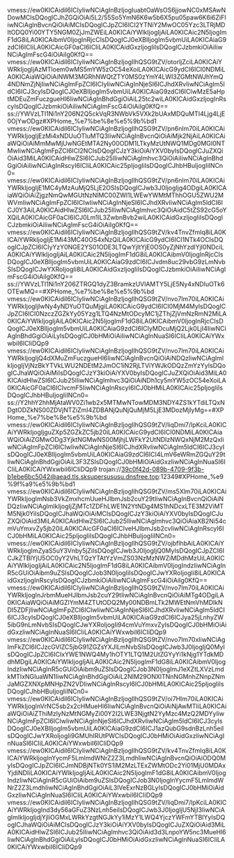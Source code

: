 vmess://ew0KICAidiI6ICIyIiwNCiAgInBzIjogIuabtOaWsOS6jjowNC0xMSAwNDowMCIsDQogICJhZGQiOiAi5L2/55So5YmN6K6w5b6X5pu05paw6K6i6ZiFIiwNCiAgInBvcnQiOiAiMCIsDQogICJpZCI6ICI2YTNiY2MwOC05Yzc3LTRjMDItODQ0Yi00YTY5NGM0ZjJmZWEiLA0KICAiYWlkIjogIjAiLA0KICAic2N5IjogImF1dG8iLA0KICAibmV0IjogInRjcCIsDQogICJ0eXBlIjogIm5vbmUiLA0KICAiaG9zdCI6ICIiLA0KICAicGF0aCI6ICIiLA0KICAidGxzIjogIiIsDQogICJzbmkiOiAiIiwNCiAgImFscG4iOiAiIg0KfQ==
vmess://ew0KICAidiI6ICIyIiwNCiAgInBzIjogIlhQSG9tZV/otorljZciLA0KICAiYWRkIjogIjAzMTloem0wMS5mYW5zOC54eXoiLA0KICAicG9ydCI6ICI0NDMiLA0KICAiaWQiOiAiNWM3MGRhNWQtZTY0MS0zYmY4LWI3ZGMtNWJhYmQ4NDNmZjNjIiwNCiAgImFpZCI6ICIyIiwNCiAgInNjeSI6ICJhdXRvIiwNCiAgIm5ldCI6ICJ3cyIsDQogICJ0eXBlIjogIm5vbmUiLA0KICAiaG9zdCI6ICIwMzE5aHptMDEuZmFuczgueHl6IiwNCiAgInBhdGgiOiAiL25tc2wiLA0KICAidGxzIjogInRscyIsDQogICJzbmkiOiAiIiwNCiAgImFscG4iOiAiIg0KfQ==
ss://YWVzLTI1Ni1nY206N2Q5ckVqR3NWbVk5VXk2bUAxMDQuMTI4Ljg4LjE0OjYwODgz#XPHome_%e7%be%8e%e5%9b%bd1
vmess://ew0KICAidiI6ICIyIiwNCiAgInBzIjogIlhQSG9tZV/pn6nlm70iLA0KICAiYWRkIjogIjEzMi4xNDUuOTIuMTQ3IiwNCiAgInBvcnQiOiAiMjk2NjAiLA0KICAiaWQiOiAiMmMwMjUwNGEtMTA2Ny00ODM1LTkyMzUtNWQ1MDg0MGI0NTMwIiwNCiAgImFpZCI6ICI2NCIsDQogICJzY3kiOiAiYXV0byIsDQogICJuZXQiOiAid3MiLA0KICAidHlwZSI6ICJub25lIiwNCiAgImhvc3QiOiAiIiwNCiAgInBhdGgiOiAiIiwNCiAgInRscyI6ICIiLA0KICAic25pIjogIiIsDQogICJhbHBuIjogIiINCn0=
vmess://ew0KICAidiI6ICIyIiwNCiAgInBzIjogIlhQSG9tZV/pn6nlm70iLA0KICAiYWRkIjogIjE1MC4yMzAuMjQ5LjE2OSIsDQogICJwb3J0IjogIjg4ODgiLA0KICAiaWQiOiAiZjgzNmQwMGUtNzNlMC00ZWI1LWEwYWMtMThhOGU5ZWU2MWVmIiwNCiAgImFpZCI6ICIwIiwNCiAgInNjeSI6ICJhdXRvIiwNCiAgIm5ldCI6ICJ0Y3AiLA0KICAidHlwZSI6ICJub25lIiwNCiAgImhvc3QiOiAidC5tZS92cG5oYXQiLA0KICAicGF0aCI6ICJ0Lm1lL3ZwbnBvb2wiLA0KICAidGxzIjogIiIsDQogICJzbmkiOiAiIiwNCiAgImFscG4iOiAiIg0KfQ==
vmess://ew0KICAidiI6ICIyIiwNCiAgInBzIjogIlhQSG9tZV/kv4TnvZfmlq8iLA0KICAiYWRkIjogIjE1Mi43MC40OS4xNzQiLA0KICAicG9ydCI6ICI1NTk4OCIsDQogICJpZCI6ICIyYzY0NGE2YS01ODE3LTQwYjItYjE0OS0yZjNhYzdlYjI0NDciLA0KICAiYWlkIjogIjAiLA0KICAic2N5IjogImF1dG8iLA0KICAibmV0IjogInRjcCIsDQogICJ0eXBlIjogIm5vbmUiLA0KICAiaG9zdCI6ICJvdm8uc29vbG9zLmNvbSIsDQogICJwYXRoIjogIi8iLA0KICAidGxzIjogIiIsDQogICJzbmkiOiAiIiwNCiAgImFscG4iOiAiIg0KfQ==
ss://YWVzLTI1Ni1nY206ZTRGQ1dyZ3BramkzUVlAMTY5LjE5Ny4xNDIuOTk6OTEwMQ==#XPHome_%e7%be%8e%e5%9b%bd
vmess://ew0KICAidiI6ICIyIiwNCiAgInBzIjogIlhQSG9tZV/nvo7lm70iLA0KICAiYWRkIjogIjIwNy4yNDYuOTQuMjgiLA0KICAicG9ydCI6ICI0MjM4MyIsDQogICJpZCI6ICI0NzczZGZkYy05Yzg1LTQ4NzMtODcyMC1jZThjZjVmNzRmN2MiLA0KICAiYWlkIjogIjAiLA0KICAic2N5IjogImF1dG8iLA0KICAibmV0IjogInRjcCIsDQogICJ0eXBlIjogIm5vbmUiLA0KICAiaG9zdCI6ICIyMDcuMjQ2Ljk0LjI4IiwNCiAgInBhdGgiOiAiLyIsDQogICJ0bHMiOiAiIiwNCiAgInNuaSI6ICIiLA0KICAiYWxwbiI6ICIiDQp9
vmess://ew0KICAidiI6ICIyIiwNCiAgInBzIjogIlhQSG9tZV/nvo7lm70iLA0KICAiYWRkIjogIjQ4dXMuZmFuczgueHl6IiwNCiAgInBvcnQiOiAiNDQzIiwNCiAgImlkIjogIjVjNzBkYTVkLWU2NDEtM2JmOC1iN2RjLTViYWJkODQzZmYzYyIsDQogICJhaWQiOiAiMiIsDQogICJzY3kiOiAiYXV0byIsDQogICJuZXQiOiAid3MiLA0KICAidHlwZSI6ICJub25lIiwNCiAgImhvc3QiOiAiNDh1cy5mYW5zOC54eXoiLA0KICAicGF0aCI6ICIvcmF5IiwNCiAgInRscyI6ICJ0bHMiLA0KICAic25pIjogIiIsDQogICJhbHBuIjogIiINCn0=
ss://Y2hhY2hhMjAtaWV0Zi1wb2x5MTMwNTowMDM3NDY4ZS1kYTdiLTQxNDgtODZkNS00ZDVjNTZiZmI4ZDBANjQuNjQuMjM5LjE3MDozMjIyMg==#XPHome_%e7%be%8e%e5%9b%bd
vmess://ew0KICAidiI6ICIyIiwNCiAgInBzIjogIlhQSG9tZV/liqDmi7/lpKciLA0KICAiYWRkIjogIjguZXp5ZGZkZC5jb20iLA0KICAicG9ydCI6ICI0NDMiLA0KICAiaWQiOiAiZGMwODg3YjktNGMwNS00MjhjLWFkY2UtNDIzNWQxNjM2MzQxIiwNCiAgImFpZCI6ICIwIiwNCiAgInNjeSI6ICJhdXRvIiwNCiAgIm5ldCI6ICJ3cyIsDQogICJ0eXBlIjogIm5vbmUiLA0KICAiaG9zdCI6ICI4LmV6eWRmZGQuY29tIiwNCiAgInBhdGgiOiAiL3F3ZSIsDQogICJ0bHMiOiAidGxzIiwNCiAgInNuaSI6ICIiLA0KICAiYWxwbiI6ICIiDQp9
trojan://39c0f42d-089b-4709-9f3b-b1ebe6bc5042@aead.tls.sksupersususu.dnsfree.top:12349#XPHome_%e9%9f%a9%e5%9b%bd1
vmess://ew0KICAidiI6ICIyIiwNCiAgInBzIjogIlhQSG9tZV/ms5Xlm70iLA0KICAiYWRkIjogImNsb3VkZmxhcmUueHJlbmJsb2cuY29tIiwNCiAgInBvcnQiOiAiNDQzIiwNCiAgImlkIjogIjZjMTc1ZDFhLWE1N2YtNDg4MS1hNDcxLTE3M2ViMTM5Njk0YiIsDQogICJhaWQiOiAiMCIsDQogICJzY3kiOiAiYXV0byIsDQogICJuZXQiOiAid3MiLA0KICAidHlwZSI6ICJub25lIiwNCiAgImhvc3QiOiAiaXB2Ni54cmVuYmxvZy5jb20iLA0KICAicGF0aCI6ICIveHJlbmJsb2cvIiwNCiAgInRscyI6ICJ0bHMiLA0KICAic25pIjogIiIsDQogICJhbHBuIjogIiINCn0=
vmess://ew0KICAidiI6ICIyIiwNCiAgInBzIjogIlhQSG9tZV/ojbflhbAiLA0KICAiYWRkIjogImZyaS5uY3Vnby5jZiIsDQogICJwb3J0IjogIjQ0MyIsDQogICJpZCI6ICJkZTBlYjU5OC0yY2VhLTQzYTAtYzVmZS03NzMzNWZiMDdhMzUiLA0KICAiYWlkIjogIjAiLA0KICAic2N5IjogImF1dG8iLA0KICAibmV0IjogIndzIiwNCiAgInR5cGUiOiAibm9uZSIsDQogICJob3N0IjogIiIsDQogICJwYXRoIjogIi8iLA0KICAidGxzIjogInRscyIsDQogICJzbmkiOiAiIiwNCiAgImFscG4iOiAiIg0KfQ==
vmess://ew0KICAidiI6ICIyIiwNCiAgInBzIjogIlhQSG9tZV/nvo7lm70iLA0KICAiYWRkIjogInJrbmMueHJlbmJsb2cuY29tIiwNCiAgInBvcnQiOiAiMTg4ODgiLA0KICAiaWQiOiAiMGZlYmM4ZTUtODQ2My00NDBmLTk2MWEtNmVhMDlkNDI5ZDFjIiwNCiAgImFpZCI6ICIwIiwNCiAgInNjeSI6ICJhdXRvIiwNCiAgIm5ldCI6ICJ3cyIsDQogICJ0eXBlIjogIm5vbmUiLA0KICAiaG9zdCI6ICJya25jLnhyZW5ibG9nLmNvbSIsDQogICJwYXRoIjogIi94cmVuYmxvZyIsDQogICJ0bHMiOiAidGxzIiwNCiAgInNuaSI6ICIiLA0KICAiYWxwbiI6ICIiDQp9
vmess://ew0KICAidiI6ICIyIiwNCiAgInBzIjogIlhQSG9tZV/nvo7lm70xIiwNCiAgImFkZCI6ICJzcGVlZC5jbG91ZGZsYXJlLmNvbSIsDQogICJwb3J0IjogIjQ0MyIsDQogICJpZCI6ICIxYWE1NWQ4My1hOTY1LTQ1M2UtZGYyYi1kNjg1YTdkMDdhMDgiLA0KICAiYWlkIjogIjAiLA0KICAic2N5IjogImF1dG8iLA0KICAibmV0IjogIndzIiwNCiAgInR5cGUiOiAibm9uZSIsDQogICJob3N0IjogImJ1eXZtLXVzLmdkMTIxNGIuaWN1IiwNCiAgInBhdGgiOiAiL2NIM29ONXlTNnNGMnhZNnpZNmJaMGZXNXpMNHpZN2VDIiwNCiAgInRscyI6ICJ0bHMiLA0KICAic25pIjogIiIsDQogICJhbHBuIjogIiINCn0=
vmess://ew0KICAidiI6ICIyIiwNCiAgInBzIjogIlhQSG9tZV/oi7Hlm70iLA0KICAiYWRkIjogInVrNC5sb2x2cHMueHl6IiwNCiAgInBvcnQiOiAiNjAwMTIiLA0KICAiaWQiOiAiZThiMzIyNzMtNGMyZi00Y2I2LWE3NjgtN2YyMzc4MzQ2MDYyIiwNCiAgImFpZCI6ICIwIiwNCiAgInNjeSI6ICJhdXRvIiwNCiAgIm5ldCI6ICJ3cyIsDQogICJ0eXBlIjogIm5vbmUiLA0KICAiaG9zdCI6ICJ1azQubG9sdnBzLnh5eiIsDQogICJwYXRoIjogIi9GMUhIRUtPWCIsDQogICJ0bHMiOiAidGxzIiwNCiAgInNuaSI6ICIiLA0KICAiYWxwbiI6ICIiDQp9
vmess://ew0KICAidiI6ICIyIiwNCiAgInBzIjogIlhQSG9tZV/kv4TnvZfmlq8iLA0KICAiYWRkIjogInYycmF5LmlmdWNrZ2Z3LmdhIiwNCiAgInBvcnQiOiAiODQ0MyIsDQogICJpZCI6ICJmNDBjNTk0YS1iM2MzLTExZWMtODc2Yi01MjU0MDAxYjdiNDIiLA0KICAiYWlkIjogIjAiLA0KICAic2N5IjogImF1dG8iLA0KICAibmV0IjogIndzIiwNCiAgInR5cGUiOiAibm9uZSIsDQogICJob3N0IjogInYycmF5LmlmdWNrZ2Z3LmdhIiwNCiAgInBhdGgiOiAiL3lVeExrNzBGLyIsDQogICJ0bHMiOiAidGxzIiwNCiAgInNuaSI6ICIiLA0KICAiYWxwbiI6ICIiDQp9
vmess://ew0KICAidiI6ICIyIiwNCiAgInBzIjogIlhQSG9tZV/liqDmi7/lpKciLA0KICAiYWRkIjogInd3dy56aGFuZ3NzLnh5eiIsDQogICJwb3J0IjogIjU5NjI3IiwNCiAgImlkIjogIjdjYjliOGMxLWRkYzgtNGJkYy1iMzY1LWQ4YjczYWFmYTBlYyIsDQogICJhaWQiOiAiMCIsDQogICJzY3kiOiAiYXV0byIsDQogICJuZXQiOiAid3MiLA0KICAidHlwZSI6ICJub25lIiwNCiAgImhvc3QiOiAid3d3LnpoYW5nc3MueHl6IiwNCiAgInBhdGgiOiAiLyIsDQogICJ0bHMiOiAidGxzIiwNCiAgInNuaSI6ICIiLA0KICAiYWxwbiI6ICIiDQp9
